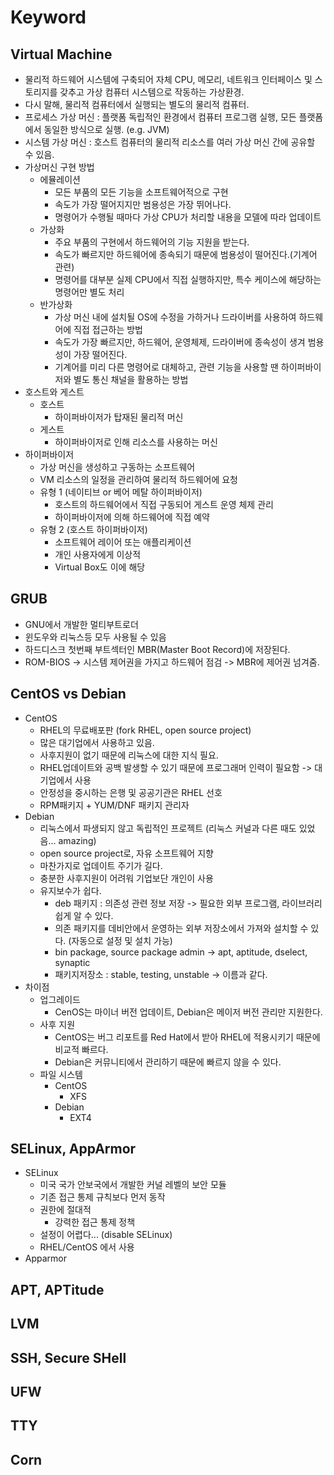 # Keyword

## Virtual Machine
- 물리적 하드웨어 시스템에 구축되어 자체 CPU, 메모리, 네트워크 인터페이스 및 스토리지를 갖추고 가상 컴퓨터 시스템으로 작동하는 가상환경.
- 다시 말해, 물리적 컴퓨터에서 실행되는 별도의 물리적 컴퓨터.
- 프로세스 가상 머신 : 플랫폼 독립적인 환경에서 컴퓨터 프로그램 실행, 모든 플랫폼에서 동일한 방식으로 실행. (e.g. JVM)
- 시스템 가상 머신 : 호스트 컴퓨터의 물리적 리소스를 여러 가상 머신 간에 공유할 수 있음.
- 가상머신 구현 방법
	- 에뮬레이션
		- 모든 부품의 모든 기능을 소프트웨어적으로 구현
		- 속도가 가장 떨어지지만 범용성은 가장 뛰어나다.
		- 명령어가 수행될 때마다 가상 CPU가 처리할 내용을 모델에 따라 업데이트
	- 가상화
		- 주요 부품의 구현에서 하드웨어의 기능 지원을 받는다.
		- 속도가 빠르지만 하드웨어에 종속되기 때문에 범용성이 떨어진다.(기계어 관련)
		- 명령어를 대부분 실제 CPU에서 직접 실행하지만, 특수 케이스에 해당하는 명령어만 별도 처리
	- 반가상화
		- 가상 머신 내에 설치될 OS에 수정을 가하거나 드라이버를 사용하여 하드웨어에 직접 접근하는 방법
		- 속도가 가장 빠르지만, 하드웨어, 운영체제, 드라이버에 종속성이 생겨 범용성이 가장 떨어진다.
		- 기계어를 미리 다른 명령어로 대체하고, 관련 기능을 사용할 땐 하이퍼바이저와 별도 통신 채널을 활용하는 방법
- 호스트와 게스트
	- 호스트
		- 하이퍼바이저가 탑재된 물리적 머신
	- 게스트
		- 하이퍼바이저로 인해 리소스를 사용하는 머신
- 하이퍼바이저
	- 가상 머신을 생성하고 구동하는 소프트웨어
	- VM 리소스의 일정을 관리하여 물리적 하드웨어에 요청
	- 유형 1 (네이티브 or 베어 메탈 하이퍼바이저)
		- 호스트의 하드웨어에서 직접 구동되어 게스트 운영 체제 관리
		- 하이퍼바이저에 의해 하드웨어에 직접 예약
	- 유형 2 (호스트 하이퍼바이저)
		- 소프트웨어 레이어 또는 애플리케이션
		- 개인 사용자에게 이상적
		- Virtual Box도 이에 해당

## GRUB
- GNU에서 개발한 멀티부트로더
- 윈도우와 리눅스등 모두 사용될 수 있음
- 하드디스크 첫번째 부트섹터인 MBR(Master Boot Record)에 저장된다.
- ROM-BIOS -> 시스템 제어권을 가지고 하드웨어 점검 -> MBR에 제어권 넘겨줌.

## CentOS vs Debian
- CentOS
	- RHEL의 무료배포판 (fork RHEL, open source project)
	- 많은 대기업에서 사용하고 있음.
	- 사후지원이 없기 때문에 리눅스에 대한 지식 필요.
	- RHEL업데이트와 공백 발생할 수 있기 때문에 프로그래머 인력이 필요함 -> 대기업에서 사용
	- 안정성을 중시하는 은행 및 공공기관은 RHEL 선호
	- RPM패키지 + YUM/DNF 패키지 관리자
- Debian
	- 리눅스에서 파생되지 않고 독립적인 프로젝트 (리눅스 커널과 다른 때도 있었음... amazing)
	- open source project로, 자유 소프트웨어 지향
	- 마찬가지로 업데이트 주기가 길다.
	- 충분한 사후지원이 어려워 기업보단 개인이 사용
	- 유지보수가 쉽다.
		- deb 패키지 : 의존성 관련 정보 저장 -> 필요한 외부 프로그램, 라이브러리 쉽게 알 수 있다.
		- 의존 패키지를 데비안에서 운영하는 외부 저장소에서 가져와 설치할 수 있다. (자동으로 설정 및 설치 가능)
		- bin package, source package admin -> apt, aptitude, dselect, synaptic
		- 패키지저장소 : stable, testing, unstable -> 이름과 같다.
- 차이점
	- 업그레이드
		- CenOS는 마이너 버전 업데이트, Debian은 메이저 버전 관리만 지원한다.
	- 사후 지원
		- CentOS는 버그 리포트를 Red Hat에서 받아 RHEL에 적용시키기 때문에 비교적 빠르다.
		- Debian은 커뮤니티에서 관리하기 때문에 빠르지 않을 수 있다.
	- 파일 시스템
		- CentOS
			- XFS
		- Debian
			- EXT4

## SELinux, AppArmor
- SELinux
	- 미국 국가 안보국에서 개발한 커널 레벨의 보안 모듈
	- 기존 접근 통제 규칙보다 먼저 동작
	- 권한에 절대적
		- 강력한 접근 통제 정책
	- 설정이 어렵다... (disable SELinux)
	- RHEL/CentOS 에서 사용
- Apparmor

## APT, APTitude

## LVM

## SSH, Secure SHell

## UFW

## TTY

## Corn
